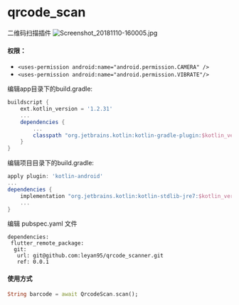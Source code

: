 # qrcode_scan

二维码扫描插件
![Screenshot_20181110-160005.jpg](https://upload-images.jianshu.io/upload_images/3646846-c30da8ba73215907.jpg?imageMogr2/auto-orient/strip%7CimageView2/2/w/1240)

#### 权限：
- `<uses-permission android:name="android.permission.CAMERA" />`
- `<uses-permission android:name="android.permission.VIBRATE"/>`


编辑app目录下的build.gradle:
```groovy
buildscript {
    ext.kotlin_version = '1.2.31'
    ...
    dependencies {
        ...
        classpath "org.jetbrains.kotlin:kotlin-gradle-plugin:$kotlin_version"
    }
}
```
编辑项目目录下的build.gradle:
```groovy
apply plugin: 'kotlin-android'
...
dependencies {
    implementation "org.jetbrains.kotlin:kotlin-stdlib-jre7:$kotlin_version"
    ...
}
```

编辑 pubspec.yaml 文件
```
dependencies:
 flutter_remote_package:
  git:
   url: git@github.com:leyan95/qrcode_scanner.git
   ref: 0.0.1
```

#### 使用方式
```dart
String barcode = await QrcodeScan.scan();
```

